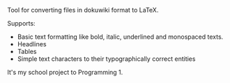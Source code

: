 Tool for converting files in dokuwiki format to LaTeX.

Supports:
  * Basic text formatting like bold, italic, underlined and monospaced texts.
  * Headlines
  * Tables
  * Simple text characters to their typographically correct entities


It's my school project to Programming 1.